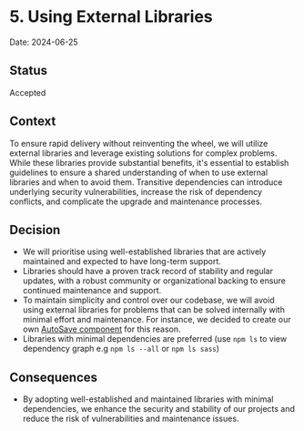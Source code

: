 # 5. Using External Libraries

Date: 2024-06-25

## Status

Accepted

## Context

To ensure rapid delivery without reinventing the wheel, we will utilize external libraries and leverage existing solutions for complex problems. While these libraries provide substantial benefits, it's essential to establish guidelines to ensure a shared understanding of when to use external libraries and when to avoid them. Transitive dependencies can introduce underlying security vulnerabilities, increase the risk of dependency conflicts, and complicate the upgrade and maintenance processes.

## Decision

- We will prioritise using well-established libraries that are actively maintained and expected to have long-term support.
- Libraries should have a proven track record of stability and regular updates, with a robust community or organizational backing to ensure continued maintenance and support.
- To maintain simplicity and control over our codebase, we will avoid using external libraries for problems that can be solved internally with minimal effort and maintenance. For instance, we decided to create our own [AutoSave component](https://github.com/ministryofjustice/bichard7-next-core/blob/main/packages/ui/src/components/EditableFields/AutoSave.tsx) for this reason.
- Libraries with minimal dependencies are preferred (use `npm ls` to view dependency graph e.g `npm ls --all` or `npm ls sass`)

## Consequences

- By adopting well-established and maintained libraries with minimal dependencies, we enhance the security and stability of our projects and reduce the risk of vulnerabilities and maintenance issues.
